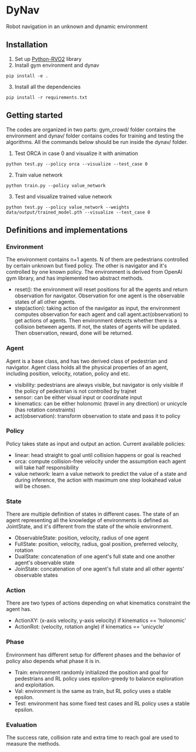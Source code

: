 # DyNav
Robot navigation in an unknown and dynamic environment


## Installation
1. Set up [Python-RVO2](https://github.com/sybrenstuvel/Python-RVO2) library
2. Install gym environment and dynav
```
pip install -e .
```
3. Install all the dependencies
```
pip install -r requirements.txt
```

## Getting started
The codes are organized in two parts: gym_crowd/ folder contains the environment and
dynav/ folder contains codes for training and testing the algorithms. All the commands 
below should be run inside the dynav/ folder.
1. Test ORCA in case 0 and visualize it with animation
```
python test.py --policy orca --visualize --test_case 0
```
2. Train value network
```
python train.py --policy value_network
```
3. Test and visualize trained value network
```
python test.py --policy value_network --weights data/output/trained_model.pth --visualize --test_case 0
```


## Definitions and implementations
### Environment
The environment contains n+1 agents. N of them are pedestrians controlled by certain unknown
but fixed policy. The other is navigator and it's controlled by one known policy.
The environment is derived from OpenAI gym library, and has implemented two abstract methods.
* reset(): the environment will reset positions for all the agents and return observation 
for navigator. Observation for one agent is the observable states of all other agents.
* step(action): taking action of the navigator as input, the environment computes observation
for each agent and call agent.act(observation) to get actions of agents. Then environment detects
whether there is a collision between agents. If not, the states of agents will be updated. Then 
observation, reward, done will be returned.


### Agent
Agent is a base class, and has two derived class of pedestrian and navigator. Agent class holds
all the physical properties of an agent, including position, velocity, rotation, policy and etc.
* visibility: pedestrians are always visible, but navigator is only visible if the policy of 
pedestrian is not controlled by trajnet
* sensor: can be either visual input or coordinate input
* kinematics: can be either holonomic (travel in any direction) or unicycle (has rotation constraints)
* act(observation): transform observation to state and pass it to policy

### Policy
Policy takes state as input and output an action. Current available policies:
* linear: head straight to goal until collision happens or goal is reached
* orca: compute collision-free velocity under the assumption each agent will take half responsibility
* value network: learn a value network to predict the value of a state and during inference,
the action with maximum one step lookahead value will be chosen.

### State
There are multiple definition of states in different cases. The state of an agent representing all
the knowledge of environments is defined as JointState, and it's different from the state of the whole environment.
* ObservableState: position, velocity, radius of one agent
* FullState: position, velocity, radius, goal position, preferred velocity, rotation
* DualState: concatenation of one agent's full state and one another agent's observable state
* JoinState: concatenation of one agent's full state and all other agents' observable states 

### Action
There are two types of actions depending on what kinematics constraint the agent has.
* ActionXY: (x-axis velocity, y-axis velocity) if kinematics == 'holonomic'
* ActionRot: (velocity, rotation angle) if kinematics == 'unicycle'

### Phase
Environment has different setup for different phases and the behavior of policy also 
depends what phase it is in.
* Train: environment randomly initialized the position and goal for pedestrians and RL policy
uses epsilon-greedy to balance exploration and exploitation.
* Val: environment is the same as train, but RL policy uses a stable epsilon.
* Test: environment has some fixed test cases and RL policy uses a stable epsilon. 

### Evaluation
The success rate, collision rate and extra time to reach goal are used to measure
the methods.
